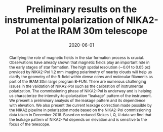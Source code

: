 ---
title: "Preliminary results on the instrumental polarization of NIKA2-Pol at the IRAM 30m telescope"
collection: "publications"
category: "co_procs"
permalink: /publications/2020EPJWC22800002A
link: https://ui.adsabs.harvard.edu/abs/2020EPJWC.22800002A/abstract
date: 2020-06-01
venue: "mm Universe @ NIKA2 - Observing the mm Universe with the NIKA2 Camera"
citation: "Ajeddig, H., Adam, R., Ade, P., et al. (2020), mm Universe @ NIKA2 - Observing the mm Universe with the NIKA2 Camera, 228, 00002."
abstract: "Clarifying the role of magnetic fields in the star formation process is crucial. Observations have already shown that magnetic fields play an important role in the early stages of star formation. The high spatial resolution (∼0.01 to 0.05 pc) provided by NIKA2-Pol 1.2 mm imaging polarimetry of nearby clouds will help us clarify the geometry of the B-field within dense cores and molecular filaments as part of the IRAM 30m large program B-FUN. There are numerous challenging issues in the validation of NIKA2-Pol such as the calibration of instrumental polarization. The commissioning phase of NIKA2-Pol is underway and is helping us characterize the intensity-to-polarization \"leakage\" pattern of the instrument. We present a preliminary analysis of the leakage pattern and its dependence with elevation. We also present the current leakage correction made possible by the NIKA2 pipeline in polarization mode based on the NIKA2-Pol commissioning data taken in December 2018. Based on reduced Stokes I, Q, U data we find that the leakage pattern of NIKA2-Pol depends on elevation and is sensitive to the focus of the telescope."
---